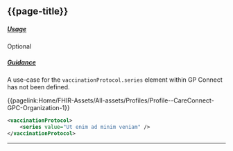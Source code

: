 ## {{page-title}}

<h5><ins>Usage</ins></h5>

<span class="mro-circle optional" title="Optional"></span> Optional


<h5><ins>Guidance</ins></h5>

A use-case for the `vaccinationProtocol.series` element within GP Connect has not been defined.

<i class="fa fa-link"></i> {{pagelink:Home/FHIR-Assets/All-assets/Profiles/Profile--CareConnect-GPC-Organization-1}}

```xml
<vaccinationProtocol>
    <series value="Ut enim ad minim veniam" />
</vaccinationProtocol>
```

---